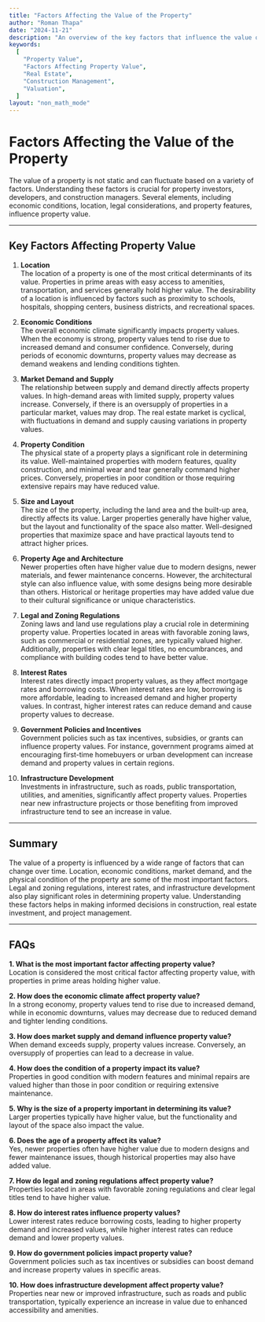```yaml
---
title: "Factors Affecting the Value of the Property"
author: "Roman Thapa"
date: "2024-11-21"
description: "An overview of the key factors that influence the value of a property in construction and real estate markets."
keywords:
  [
    "Property Value",
    "Factors Affecting Property Value",
    "Real Estate",
    "Construction Management",
    "Valuation",
  ]
layout: "non_math_mode"
---
```


# Factors Affecting the Value of the Property

The value of a property is not static and can fluctuate based on a variety of factors. Understanding these factors is crucial for property investors, developers, and construction managers. Several elements, including economic conditions, location, legal considerations, and property features, influence property value.

---

## Key Factors Affecting Property Value

1. **Location**  
   The location of a property is one of the most critical determinants of its value. Properties in prime areas with easy access to amenities, transportation, and services generally hold higher value. The desirability of a location is influenced by factors such as proximity to schools, hospitals, shopping centers, business districts, and recreational spaces.

2. **Economic Conditions**  
   The overall economic climate significantly impacts property values. When the economy is strong, property values tend to rise due to increased demand and consumer confidence. Conversely, during periods of economic downturns, property values may decrease as demand weakens and lending conditions tighten.

3. **Market Demand and Supply**  
   The relationship between supply and demand directly affects property values. In high-demand areas with limited supply, property values increase. Conversely, if there is an oversupply of properties in a particular market, values may drop. The real estate market is cyclical, with fluctuations in demand and supply causing variations in property values.

4. **Property Condition**  
   The physical state of a property plays a significant role in determining its value. Well-maintained properties with modern features, quality construction, and minimal wear and tear generally command higher prices. Conversely, properties in poor condition or those requiring extensive repairs may have reduced value.

5. **Size and Layout**  
   The size of the property, including the land area and the built-up area, directly affects its value. Larger properties generally have higher value, but the layout and functionality of the space also matter. Well-designed properties that maximize space and have practical layouts tend to attract higher prices.

6. **Property Age and Architecture**  
   Newer properties often have higher value due to modern designs, newer materials, and fewer maintenance concerns. However, the architectural style can also influence value, with some designs being more desirable than others. Historical or heritage properties may have added value due to their cultural significance or unique characteristics.

7. **Legal and Zoning Regulations**  
   Zoning laws and land use regulations play a crucial role in determining property value. Properties located in areas with favorable zoning laws, such as commercial or residential zones, are typically valued higher. Additionally, properties with clear legal titles, no encumbrances, and compliance with building codes tend to have better value.

8. **Interest Rates**  
   Interest rates directly impact property values, as they affect mortgage rates and borrowing costs. When interest rates are low, borrowing is more affordable, leading to increased demand and higher property values. In contrast, higher interest rates can reduce demand and cause property values to decrease.

9. **Government Policies and Incentives**  
   Government policies such as tax incentives, subsidies, or grants can influence property values. For instance, government programs aimed at encouraging first-time homebuyers or urban development can increase demand and property values in certain regions.

10. **Infrastructure Development**  
    Investments in infrastructure, such as roads, public transportation, utilities, and amenities, significantly affect property values. Properties near new infrastructure projects or those benefiting from improved infrastructure tend to see an increase in value.

---

## Summary

The value of a property is influenced by a wide range of factors that can change over time. Location, economic conditions, market demand, and the physical condition of the property are some of the most important factors. Legal and zoning regulations, interest rates, and infrastructure development also play significant roles in determining property value. Understanding these factors helps in making informed decisions in construction, real estate investment, and project management.

---

## FAQs

**1. What is the most important factor affecting property value?**  
 Location is considered the most critical factor affecting property value, with properties in prime areas holding higher value.

**2. How does the economic climate affect property value?**  
 In a strong economy, property values tend to rise due to increased demand, while in economic downturns, values may decrease due to reduced demand and tighter lending conditions.

**3. How does market supply and demand influence property value?**  
 When demand exceeds supply, property values increase. Conversely, an oversupply of properties can lead to a decrease in value.

**4. How does the condition of a property impact its value?**  
 Properties in good condition with modern features and minimal repairs are valued higher than those in poor condition or requiring extensive maintenance.

**5. Why is the size of a property important in determining its value?**  
 Larger properties typically have higher value, but the functionality and layout of the space also impact the value.

**6. Does the age of a property affect its value?**  
 Yes, newer properties often have higher value due to modern designs and fewer maintenance issues, though historical properties may also have added value.

**7. How do legal and zoning regulations affect property value?**  
 Properties located in areas with favorable zoning regulations and clear legal titles tend to have higher value.

**8. How do interest rates influence property values?**  
 Lower interest rates reduce borrowing costs, leading to higher property demand and increased values, while higher interest rates can reduce demand and lower property values.

**9. How do government policies impact property value?**  
 Government policies such as tax incentives or subsidies can boost demand and increase property values in specific areas.

**10. How does infrastructure development affect property value?**  
 Properties near new or improved infrastructure, such as roads and public transportation, typically experience an increase in value due to enhanced accessibility and amenities.
